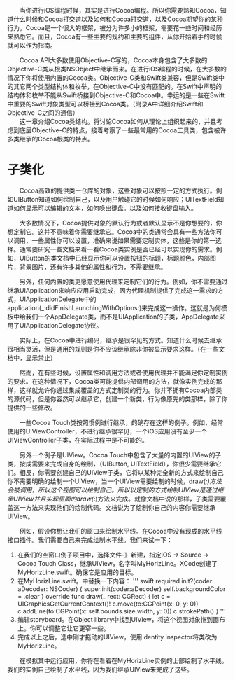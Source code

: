 　　当你进行iOS编程时候，其实是进行Cocoa编程。所以你需要熟知Cocoa，知道什么时候和Cocoa打交道以及如何和Cocoa打交道，以及Cocoa期望你的某种行为。Cocoa是一个很大的框架，被分为许多小的框架，需要花一些时间和经历来熟悉它。而且，Cocoa有一些主要的规约和主要的组件，从你开始着手的时候就可以作为指南。　　　　

　　Cocoa API大多数使用Objective-C写的，Cocoa本身包含了大多数的Objective-C类从根类NSObject中继承而来。在进行iOS编程的时候，在大多数的情况下你将使用内置的Cocoa类。Objective-C类和Swift类兼容，但是Swift类中的其它两个类型结构体和枚举，在Objective-C中没有匹配的。在Swift中声明的结构体和枚举不能从Swift桥接到Objective-C和Cocoa中。幸运的是一些在Swift中重要的Swift对象类型可以桥接到Cocoa类。（附录A中详细介绍Swift和Objective-C之间的通信）  
　　这一章介绍Cocoa类结构。将讨论Cocoa如何从理论上组织起来的，并且考虑到底层Objective-C的特点，接着考察了一些最常用的Cocoa工具类，包含被许多类继承的Cocoa根类的特点。
# 子类化 #
　　Cocoa高效的提供类一仓库的对象，这些对象可以按照一定的方式执行。例如UIButton知道如何绘制自己，以及用户触碰它的时候如何响应；UITextField知道如何显示可以编辑的文本，如何唤出键盘。以及如何接收键盘输入。
　　

　　大多数情况下，Cocoa提供对象的默认行为或者默认显示不是你想要的，你想定制它。这并不意味着你需要继承它。Cocoa中的类通常会具有一些方法你可以调用，一些属性你可以设置，准确来说如果需要定制实体，这些是你的第一选择。通常要研究一些文档来看一看Cocoa类实例是否已经可以实现你的需求。例如，UIButton的类文档中已经显示你可以设置按钮的标题，标题颜色，内部图片，背景图片，还有许多其他的属性和行为，不需要继承。  

  　　另外，任何内置的类更愿意使用代理来定制它们的行为。例如，你不需要通过继承UIApplication来响应应用启动完成，因为代理机制提供了完成这一需求的方式，UIApplicationDelegate中的application(_:didFinishLaunchingWithOptions:)来完成这一操作。这就是为何模板中给我们一个AppDelegate类，而不是UIApplication的子类，AppDelegate采用了UIApplicationDelegate协议。  

　　实际上，在Cocoa中进行编码，继承是很罕见的方式。知道什么时候去继承很相当灵活，但是通用的规则是你不应该继承除非你被显示要求这样。（在一些文档中，显示禁止） 


　　然而，在有些时候，设置属性和调用方法或者使用代理并不能满足你定制实例的要求。在这种情况下，Cocoa类可能提供内部调用的方法，就像实例完成的那样，这样就允许你通过集成覆盖的方式定制类的行为。你并不拥有Cocoa内部类的源代码，但是你容然可以继承它，创建一个新类，行为像原先的类那样，除了你提供的一些修改。  


　　一些Cocoa Touch类按照惯例进行继承，的确存在这样的例子。例如，经常使用的UIViewController，不进行继承很罕见，一个iOS应用没有至少一个UIViewController子类，在实际过程中是不可能的。  


　　另外一个例子是UIView。Cocoa Touch中包含了大量的内置的UIView的子类，按成需要来完成自身的绘制，（UIButton, UITextField），你很少需要继承它们。相反，你需要创建自己的UIView子类，它将以某种完全新的方式来绘制自己你不需要明确的绘制一个UIView，当一个UIView需要绘制的时候，draw(_:)方法会被调用，所以这个视图可以绘制自己。所以以定制的方式绘制UIView是通过继承UIView并且实现里面的draw(_:)方法来完成。就像文档中说的那样，子类需要覆盖这一方法来实现他们的绘制代码。文档说为了绘制你自己的内容你需要继承UIView。  

　　例如，假设你想让我们的窗口来绘制水平线。在Cocoa中没有现成的水平线接口插件。我们需要自己来完成绘制水平线。我们来试一下：  

1. 在我们的空窗口例子项目中，选择文件-》新建，指定iOS → Source → Cocoa Touch Class，继承UIView，名字叫MyHorizLine。XCode创建了MyHorizLine.swift。确保它是应用的目标。
2. 在MyHorizLine.swift。中替换一下内容：
    ''' swift 
	required init?(coder aDecoder: NSCoder) {
    super.init(coder:aDecoder)
    self.backgroundColor = .clear
    }
    override func draw(_ rect: CGRect) {
    let c = UIGraphicsGetCurrentContext()!
    c.move(to:CGPoint(x: 0, y: 0))
    c.addLine(to:CGPoint(x: self.bounds.size.width, y: 0))
    c.strokePath()
    } 
	'''
3. 编辑storyboard。在Object library中找到UIView，将这个视图对象拖到画布上。你可以调整它让它更窄一些。
4. 完成以上之后，选中刚才拖动的UIView，使用Identity inspector将类改为MyHorizLine。

　　在模拟其中运行应用，你将在看着在MyHorizLine实例的上部绘制了水平线。我们的实例自己绘制了水平线，因为我们继承UIView来完成了这些。